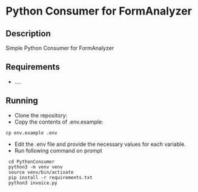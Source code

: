 # Python Consumer for FormAnalyzer

## Description

Simple Python Consumer for FormAnalyzer

## Requirements

- ....

## Running

- Clone the repository:
- Copy the contents of .env.example:

```
cp env.example .env
```

- Edit the .env file and provide the necessary values for each variable.
- Run following command on prompt

```
 cd PythonConsumer
 python3 -m venv venv
 source venv/bin/activate
 pip install -r requirements.txt
 python3 invoice.py
```
